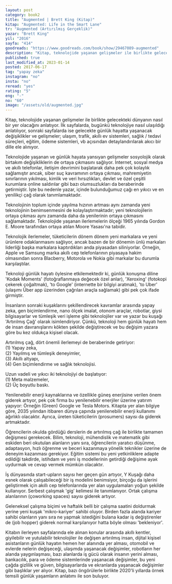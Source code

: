 ```yaml
---
layout: post  
category: book2  
title: "Augmented | Brett King (Kitap)"  
kitap: "Augmented: Life in the Smart Lane"  
tr: "Augmented (Artırılmış Gerçeklik)"  
yazar: "Brett King"  
yil: "2016"  
sayfa: "414"  
goodreads: "https://www.goodreads.com/book/show/29467089-augmented"
description: "Kitap, teknolojide yaşanan gelişmeler ile birlikte gelecekteki dünyanın nasıl bir yer olacağını anlatıyor"
published: true
last_modified_at: 2023-01-14
posted: 2017-06-17
tag: "yapay zeka"
instagram: "no"
insta: "no"
reread: "yes"
rating: "5"
eng: "-"
no: "60"
image: "/assets/old/augmented.jpg"
---
```


Kitap, teknolojide yaşanan gelişmeler ile birlikte gelecekteki dünyanın nasıl bir yer olacağını anlatıyor. İlk sayfalarda, bugünkü teknolojiye nasıl ulaşıldığı anlatılıyor, sonraki sayfalarda ise gelecekte günlük hayatta yaşanacak değişiklikler ve gelişmeler; ulaşım, trafik, akıllı ev sistemleri, sağlık / tedavi süreçleri, eğitim, ödeme sistemleri, vb açısından detaylandırılarak akıcı bir dille ele alınıyor.  
  
Teknolojide yaşanan ve günlük hayata yansıyan gelişmeler sosyolojik olarak birtakım değişikliklerin de ortaya çıkmasını sağlıyor. İnternet, sosyal medya ve akıllı telefonlar, iletişim devrimini başlatarak daha pek çok kolaylık sağlamıştır ancak, siber suç kavramının ortaya çıkması, mahremiyetin sınırlarının yıkılması, kimlik ve veri hırsızlıkları, devlet ve özel çeşitli kurumlara online saldırılar gibi bazı olumsuzlukları da beraberinde getirmiştir. İşte bu nedenle yazar, içinde bulunduğumuz çağı en yıkıcı ve en yenilikçi çağ olarak tanımlamaktadır.  
  
Teknolojinin toplum içinde yayılma hızının artması aynı zamanda yeni teknolojinin benimsenmesini de kolaylaştırmaktadır; yeni teknolojilerin ortaya çıkması aynı zamanda daha da yenilerinin ortaya çıkmasını sağlamaktadır. Teknolojide yaşanan ilerlemelerin ölçeği 1965 yılında Gordon E. Moore tarafından ortaya atılan Moore Yasası'na tabidir.  
  
Teknolojik ilerlemeler, tüketicilerin dönem dönem yeni markalara ve yeni ürünlere odaklanmasını sağlıyor, ancak bazen de bir dönemin ünlü markaları liderliği başka markalara kaptırdıkları anda piyasadan siliniyorlar. Örneğin, Apple ve Samsung marka akıllı cep telefonlarının piyasaya hakim olmasından sonra Blacberry, Motorola ve Nokia gibi markalar bu durumla karşılaştılar.  
  
Teknoloji günlük hayatı öylesine etkilemektedir ki, günlük konuşma diline 'Kodak Moments' (fotoğraflanmaya değecek özel anlar), 'Xeroxing' (fotokopi çekerek çoğaltmak), 'to Google' (internette bir bilgiyi aratmak), 'to Uber' (ulaşımı Über app üzerinden çağrılan araçla sağlamak) gibi pek çok ifade girmiştir.  
  
İnsanların sonraki kuşaklarını şekillendirecek kavramlar arasında yapay zeka, gen biçimlendirme, nano ölçek imalat, otonom araçlar, robotlar, giysi bilgisayarlar ve tümleşik veri işleme gibi teknolojiler var ve yazar bu kuşağı 'Artırılmış Çağ' olarak isimlendiriyor. Çünkü, teknoloji hem günlük hayatı hem de insan davranışlarını kökten şekilde değiştirecek ve bu değişim yazara göre bu kez oldukça kişisel olacak.  
  
Artırılmış çağ, dört önemli ilerlemeyi de beraberinde getiriyor:  
(1) Yapay zeka,  
(2) Yayılmış ve tümleşik deneyimler,  
(3) Akıllı altyapı,  
(4) Gen biçimlendirme ve sağlık teknolojisi.  
  
Uzun vadeli ve yıkıcı iki teknolojiyi de başlatıyor:  
(1) Meta malzemeler,  
(2) Üç boyutlu baskı.  
  
Yenilenebilir enerji kaynaklarına ve özellikle güneş enerjisine verilen önem giderek artıyor, pek çok firma bu yenilenebilir enerjiler üzerine yatırım yapıyor: Örneğin (Green) Google ve Tesla Motors. Kitapta yer alan bilgiye göre, 2035 yılından itibaren dünya çapında yenilenebilir enerji kullanımı ağırlıklı olacaktır. Ayrıca, üreten tüketicilerin (prosumers) sayısı da giderek artmaktadır.  
  
Öğrencilerin okulda gördüğü derslerin de artırılmış çağ ile birlikte tamamen değişmesi gerekecek. Bilim, teknoloji, mühendislik ve matematik gibi eskiden beri okutulan alanların yanı sıra, öğrencilerin yaratıcı düşünme, adaptasyon, hızlı öğrenme ve beceri kazanmaya yönelik teknikler üzerine de deneyim kazanması gerekiyor. Eğitim sistemi bu yeni yetkinliklere adapte edildiği takdirde, istihdam ve yeni iş modellerinin getirdiği değişime ayak uydurmak ve cevap vermek mümkün olacaktır.  
  
İş dünyasında start-upların sayısı her geçen gün artıyor, Y Kuşağı daha esnek olarak çalışabileceği bir iş modelini benimsiyor, birçoğu da işlerini geliştirmek için akıllı cep telefonlarında yer alan uygulamaları yoğun şekilde kullanıyor. Serbest çalışmak 'gig' kelimesi ile tanımlanıyor. Ortak çalışma alanlarının (çoworking spaces) sayısı giderek artıyor.  
  
Geleneksel çalışma biçimi ve haftalık belli bir çalışma saatini doldurmak yerine yeni kuşak 'mikro-kariyer' sahibi oluyor. Birden fazla alanda kariyer sahibi olanların yanı sıra ne yapmak istediğini bulana kadar iş değiştirenler de (job hopper) giderek normal karşılanıyor hatta böyle olması 'bekleniyor'.  
  
Kitabın ilerleyen sayfalarında ele alınan konular arasında akıllı kentler, giyilebilir ve yutulabilir teknolojiler ile değişen artırılmış insan, dijital kişisel asistanların günlük hayatın hemen her alanında yer alması, otomobil ve evlerde nelerin değişeceği, ulaşımda yaşanacak değişimler, robotların her alanda yaygınlaşması, bazı alanlarda iş gücü olarak insanın yerini alması, bankacılık, para ve ödeme sistemlerinde yaşanacak değişimler, bu yeni çağda gizlilik ve güven, bilgisayarlarda ve ekranlarda yaşanacak değişimler gibi başlıklar yer alıyor. Kitap, bazı öngörülerle birlikte 2020'li yıllarda örnek temsili günlük yaşamların anlatımı ile son buluyor.  
  

